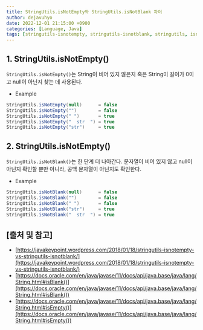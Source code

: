 ```yaml
---
title: StringUtils.isNotEmpty와 StringUtils.isNotBlank 차이
author: dejavuhyo
date: 2022-12-01 21:15:00 +0900
categories: [Language, Java]
tags: [stringutils-isnotempty, stringutils-isnotblank, stringutils, isnotempty, isnotblank, apache-commons, string-null, null, whitespace-string, apache-commons-lang, commons-lang3]
---
```


## 1. StringUtils.isNotEmpty()
`StringUtils.isNotEmpty()`는 String이 비어 있지 않은지 혹은 String이 길이가 0이고 null이 아닌지 찾는 데 사용된다.

* Example

```java
StringUtils.isNotEmpty(null)      = false
StringUtils.isNotEmpty("")        = false
StringUtils.isNotEmpty(" ")       = true
StringUtils.isNotEmpty("  str  ") = true
StringUtils.isNotEmpty("str")     = true
```

## 2. StringUtils.isNotEmpty()
`StringUtils.isNotBlank()`는 한 단계 더 나아간다. 문자열이 비어 있지 않고 null이 아닌지 확인할 뿐만 아니라, 공백 문자열이 아닌지도 확인한다.

* Example

```java
StringUtils.isNotBlank(null)      = false
StringUtils.isNotBlank("")        = false
StringUtils.isNotBlank(" ")       = false
StringUtils.isNotBlank("str")     = true
StringUtils.isNotBlank("  str  ") = true
```

## [출처 및 참고]
* [https://javakeypoint.wordpress.com/2018/01/18/stringutils-isnotempty-vs-stringutils-isnotblank/](https://javakeypoint.wordpress.com/2018/01/18/stringutils-isnotempty-vs-stringutils-isnotblank/)
* [https://docs.oracle.com/en/java/javase/11/docs/api/java.base/java/lang/String.html#isBlank()](https://docs.oracle.com/en/java/javase/11/docs/api/java.base/java/lang/String.html#isBlank())
* [https://docs.oracle.com/en/java/javase/11/docs/api/java.base/java/lang/String.html#isEmpty()](https://docs.oracle.com/en/java/javase/11/docs/api/java.base/java/lang/String.html#isEmpty())
